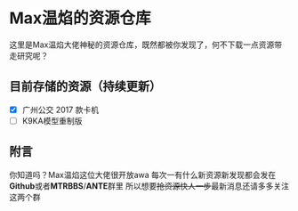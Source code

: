 # Max温焰的资源仓库

这里是Max温焰大佬神秘的资源仓库，既然都被你发现了，何不下载一点资源带走研究呢？

## 目前存储的资源（持续更新）

* [x] 广州公交 2017 款卡机
* [ ] K9KA模型重制版

## 附言

你知道吗？Max温焰这位大佬很开放awa
每次一有什么新资源新发现都会发在**Github**或者<span title="群号：316525046">**MTRBBS**</span>/<span title="群号836291719
问题填 Github 我看到就会给你过哒qwq">**ANTE**</span>群里
所以想要~~抢资源快人一步~~最新消息还请多多关注这两个群


